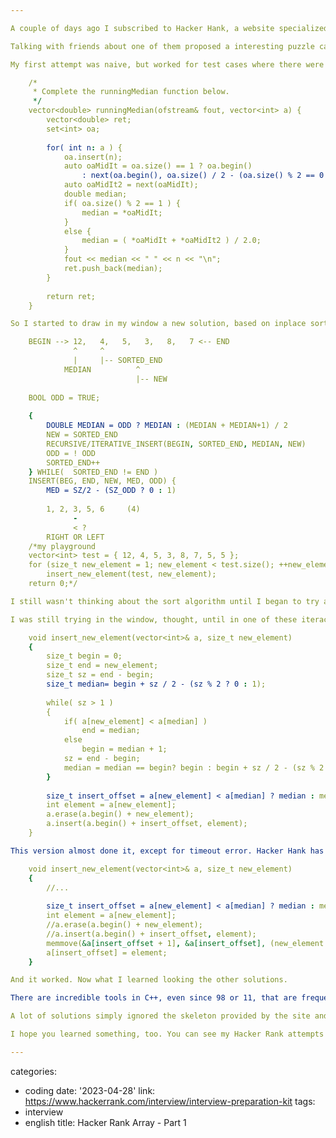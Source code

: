 ```yaml
---

A couple of days ago I subscribed to Hacker Hank, a website specialized in provide interview exercises. The site is as a better version of Code Jam, with the possibility to Compile & Run the code, as well as running several test cases.

Talking with friends about one of them proposed a interesting puzzle called Find the Running Median. This is a good problem because it is easy to understand and tricky to implement.

My first attempt was naive, but worked for test cases where there were no duplicated numbers, a detail I overlooked in the description and happenned the very first test (lucky me it is possible to download the test cases, input and output, giving in return some of the points accumulated solving other problems).

    /*
     * Complete the runningMedian function below.
     */
    vector<double> runningMedian(ofstream& fout, vector<int> a) {
        vector<double> ret;
        set<int> oa;
    
        for( int n: a ) {
            oa.insert(n);
            auto oaMidIt = oa.size() == 1 ? oa.begin()
                : next(oa.begin(), oa.size() / 2 - (oa.size() % 2 == 0 ? 1 : 0) );
            auto oaMidIt2 = next(oaMidIt);
            double median;
            if( oa.size() % 2 == 1 ) {
                median = *oaMidIt;
            }
            else {
                median = ( *oaMidIt + *oaMidIt2 ) / 2.0;
            }
            fout << median << " " << n << "\n";
            ret.push_back(median);
        }
    
        return ret;
    }

So I started to draw in my window a new solution, based on inplace sort algorithm, using the same vector proposed skeleton by the site. The idea was to just move elements inside the vector, ordering them as calculating the median to evey new number.

    BEGIN --> 12,   4,   5,   3,   8,   7 <-- END
              ^     ^
              |     |-- SORTED_END
            MEDIAN          ^
                            |-- NEW
    
    BOOL ODD = TRUE;
    
    {
        DOUBLE MEDIAN = ODD ? MEDIAN : (MEDIAN + MEDIAN+1) / 2
        NEW = SORTED_END
        RECURSIVE/ITERATIVE_INSERT(BEGIN, SORTED_END, MEDIAN, NEW)
        ODD = ! ODD
        SORTED_END++
    } WHILE(  SORTED_END != END )
    INSERT(BEG, END, NEW, MED, ODD) {
        MED = SZ/2 - (SZ_ODD ? 0 : 1)
    
        1, 2, 3, 5, 6     (4)
              -
              < ?
        RIGHT OR LEFT
    /*my playground
    vector<int> test = { 12, 4, 5, 3, 8, 7, 5, 5 };
    for (size_t new_element = 1; new_element < test.size(); ++new_element)
    	insert_new_element(test, new_element);
    return 0;*/

I still wasn't thinking about the sort algorithm until I began to try and fail several times, but this try/error bitch always taught me how to make things faster then embryological bullshit to born from scribbed windows. It only requested a debugger to make the edit, compile, debug triple step.

I was still trying in the window, thought, until in one of these iteractions with the compiler/debugger I achieved a simples, clearer solution, using only offsets from the vector instead of iterators.

    void insert_new_element(vector<int>& a, size_t new_element)
    {
    	size_t begin = 0;
    	size_t end = new_element;
    	size_t sz = end - begin;
        size_t median= begin + sz / 2 - (sz % 2 ? 0 : 1);
    
        while( sz > 1 ) 
        {
            if( a[new_element] < a[median] ) 
    			end = median;
            else
    			begin = median + 1;
    		sz = end - begin;
    		median = median == begin? begin : begin + sz / 2 - (sz % 2 ? 0 : 1);
        }
    
    	size_t insert_offset = a[new_element] < a[median] ? median : median + 1;
    	int element = a[new_element];
    	a.erase(a.begin() + new_element);
    	a.insert(a.begin() + insert_offset, element);
    }

This version almost done it, except for timeout error. Hacker Hank has a timeout of 2 seconds to C++ solutions and I was exceding it. After some thought (more try/error) I thought about change the container, but before I made a simples test: instead of using erase/insert methods make the things manually as in good old C.

    void insert_new_element(vector<int>& a, size_t new_element)
    {
        //...
    
    	size_t insert_offset = a[new_element] < a[median] ? median : median + 1;
    	int element = a[new_element];
        //a.erase(a.begin() + new_element);
        //a.insert(a.begin() + insert_offset, element);
    	memmove(&a[insert_offset + 1], &a[insert_offset], (new_element - insert_offset) * sizeof(int));
    	a[insert_offset] = element;
    }

And it worked. Now what I learned looking the other solutions.

There are incredible tools in C++, even since 98 or 11, that are frequently overlooked, but it is important to notice that the language has a framework for processing: containers, algorithms and so on. By example, looking for other solutions I learned about the characteristics of multiset and priorityqueue (spoiler: both have a ordering predicate and are logarithmic). There are smart functions in algorithm, too, as lowerbound.

A lot of solutions simply ignored the skeleton provided by the site and began its own code from scratch, eliminating the "request" that the numbers must be stored first in a vector. Sometimes, when there as skeleton in our life, we use them as guidelines, forgetting that "there is no spoon".

I hope you learned something, too. You can see my Hacker Rank attempts in the site (nickname caloni) or my GitHub repository.

---
```

categories:
- coding
date: '2023-04-28'
link: https://www.hackerrank.com/interview/interview-preparation-kit
tags:
- interview
- english
title: Hacker Rank Array - Part 1

